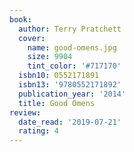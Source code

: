 ```yaml
---
book:
  author: Terry Pratchett
  cover:
    name: good-omens.jpg
    size: 9904
    tint_color: '#717170'
  isbn10: 0552171891
  isbn13: '9780552171892'
  publication_year: '2014'
  title: Good Omens
review:
  date_read: '2019-07-21'
  rating: 4
---
```

